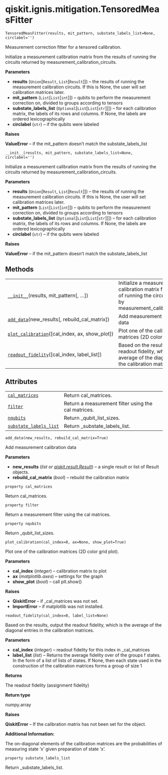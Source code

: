 # qiskit.ignis.mitigation.TensoredMeasFitter

<span id="undefined" />

`TensoredMeasFitter(results, mit_pattern, substate_labels_list=None, circlabel='')`

Measurement correction fitter for a tensored calibration.

Initialize a measurement calibration matrix from the results of running the circuits returned by measurement\_calibration\_circuits.

**Parameters**

*   **results** (`Union`\[`Result`, `List`\[`Result`]]) – the results of running the measurement calibration circuits. If this is None, the user will set calibration matrices later.
*   **mit\_pattern** (`List`\[`List`\[`int`]]) – qubits to perform the measurement correction on, divided to groups according to tensors
*   **substate\_labels\_list** (`Optional`\[`List`\[`List`\[`str`]]]) – for each calibration matrix, the labels of its rows and columns. If None, the labels are ordered lexicographically
*   **circlabel** (`str`) – if the qubits were labeled

**Raises**

**ValueError** – if the mit\_pattern doesn’t match the substate\_labels\_list

<span id="undefined" />

`__init__(results, mit_pattern, substate_labels_list=None, circlabel='')`

Initialize a measurement calibration matrix from the results of running the circuits returned by measurement\_calibration\_circuits.

**Parameters**

*   **results** (`Union`\[`Result`, `List`\[`Result`]]) – the results of running the measurement calibration circuits. If this is None, the user will set calibration matrices later.
*   **mit\_pattern** (`List`\[`List`\[`int`]]) – qubits to perform the measurement correction on, divided to groups according to tensors
*   **substate\_labels\_list** (`Optional`\[`List`\[`List`\[`str`]]]) – for each calibration matrix, the labels of its rows and columns. If None, the labels are ordered lexicographically
*   **circlabel** (`str`) – if the qubits were labeled

**Raises**

**ValueError** – if the mit\_pattern doesn’t match the substate\_labels\_list

## Methods

|                                                                                                                                                                                 |                                                                                                                                      |
| ------------------------------------------------------------------------------------------------------------------------------------------------------------------------------- | ------------------------------------------------------------------------------------------------------------------------------------ |
| [`__init__`](#qiskit.ignis.mitigation.TensoredMeasFitter.__init__ "qiskit.ignis.mitigation.TensoredMeasFitter.__init__")(results, mit\_pattern\[, …])                           | Initialize a measurement calibration matrix from the results of running the circuits returned by measurement\_calibration\_circuits. |
| [`add_data`](#qiskit.ignis.mitigation.TensoredMeasFitter.add_data "qiskit.ignis.mitigation.TensoredMeasFitter.add_data")(new\_results\[, rebuild\_cal\_matrix])                 | Add measurement calibration data                                                                                                     |
| [`plot_calibration`](#qiskit.ignis.mitigation.TensoredMeasFitter.plot_calibration "qiskit.ignis.mitigation.TensoredMeasFitter.plot_calibration")(\[cal\_index, ax, show\_plot]) | Plot one of the calibration matrices (2D color grid plot).                                                                           |
| [`readout_fidelity`](#qiskit.ignis.mitigation.TensoredMeasFitter.readout_fidelity "qiskit.ignis.mitigation.TensoredMeasFitter.readout_fidelity")(\[cal\_index, label\_list])    | Based on the results, output the readout fidelity, which is the average of the diagonal entries in the calibration matrices.         |

## Attributes

|                                                                                                                                                              |                                                     |
| ------------------------------------------------------------------------------------------------------------------------------------------------------------ | --------------------------------------------------- |
| [`cal_matrices`](#qiskit.ignis.mitigation.TensoredMeasFitter.cal_matrices "qiskit.ignis.mitigation.TensoredMeasFitter.cal_matrices")                         | Return cal\_matrices.                               |
| [`filter`](#qiskit.ignis.mitigation.TensoredMeasFitter.filter "qiskit.ignis.mitigation.TensoredMeasFitter.filter")                                           | Return a measurement filter using the cal matrices. |
| [`nqubits`](#qiskit.ignis.mitigation.TensoredMeasFitter.nqubits "qiskit.ignis.mitigation.TensoredMeasFitter.nqubits")                                        | Return \_qubit\_list\_sizes.                        |
| [`substate_labels_list`](#qiskit.ignis.mitigation.TensoredMeasFitter.substate_labels_list "qiskit.ignis.mitigation.TensoredMeasFitter.substate_labels_list") | Return \_substate\_labels\_list.                    |

<span id="undefined" />

`add_data(new_results, rebuild_cal_matrix=True)`

Add measurement calibration data

**Parameters**

*   **new\_results** (*list or* [*qiskit.result.Result*](qiskit.result.Result#qiskit.result.Result "qiskit.result.Result")) – a single result or list of Result objects.
*   **rebuild\_cal\_matrix** (*bool*) – rebuild the calibration matrix

<span id="undefined" />

`property cal_matrices`

Return cal\_matrices.

<span id="undefined" />

`property filter`

Return a measurement filter using the cal matrices.

<span id="undefined" />

`property nqubits`

Return \_qubit\_list\_sizes.

<span id="undefined" />

`plot_calibration(cal_index=0, ax=None, show_plot=True)`

Plot one of the calibration matrices (2D color grid plot).

**Parameters**

*   **cal\_index** (*integer*) – calibration matrix to plot
*   **ax** (*matplotlib.axes*) – settings for the graph
*   **show\_plot** (*bool*) – call plt.show()

**Raises**

*   **QiskitError** – if \_cal\_matrices was not set.
*   **ImportError** – if matplotlib was not installed.

<span id="undefined" />

`readout_fidelity(cal_index=0, label_list=None)`

Based on the results, output the readout fidelity, which is the average of the diagonal entries in the calibration matrices.

**Parameters**

*   **cal\_index** (*integer*) – readout fidelity for this index in \_cal\_matrices
*   **label\_list** (*list*) – Returns the average fidelity over of the groups f states. In the form of a list of lists of states. If None, then each state used in the construction of the calibration matrices forms a group of size 1

**Returns**

The readout fidelity (assignment fidelity)

**Return type**

numpy.array

**Raises**

**QiskitError** – If the calibration matrix has not been set for the object.

**Additional Information:**

The on-diagonal elements of the calibration matrices are the probabilities of measuring state ‘x’ given preparation of state ‘x’.

<span id="undefined" />

`property substate_labels_list`

Return \_substate\_labels\_list.
